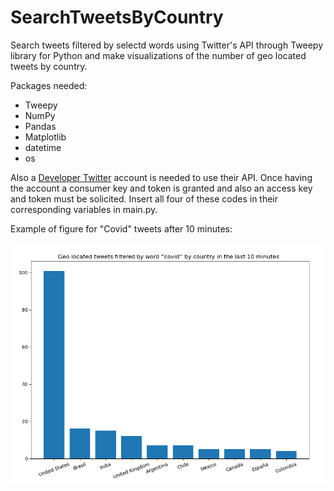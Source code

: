 # SearchTweetsByCountry

Search tweets filtered by selectd words using Twitter's API through Tweepy library for Python and make visualizations of the number of geo located tweets by country.

Packages needed: 
* Tweepy
* NumPy
* Pandas
* Matplotlib
* datetime
* os

Also a [Developer Twitter](https://developer.twitter.com/en/apply-for-access) account is needed to use their API. Once having the account a consumer key and token is granted and also an access key and token must be solicited. Insert all four of these codes in their corresponding variables in main.py.

Example of figure for "Covid" tweets after 10 minutes:

![Figure 1](/result_figures/Figure_1.png?raw=true)
